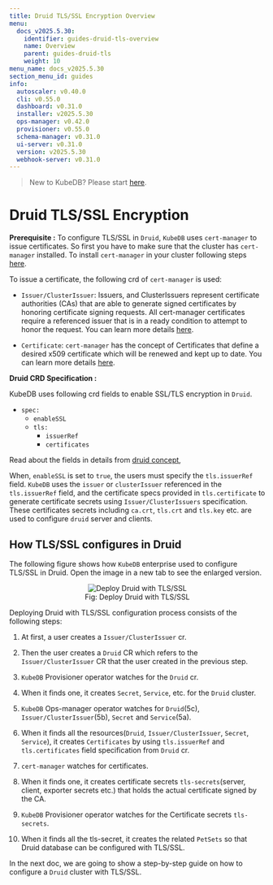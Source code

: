 ```yaml
---
title: Druid TLS/SSL Encryption Overview
menu:
  docs_v2025.5.30:
    identifier: guides-druid-tls-overview
    name: Overview
    parent: guides-druid-tls
    weight: 10
menu_name: docs_v2025.5.30
section_menu_id: guides
info:
  autoscaler: v0.40.0
  cli: v0.55.0
  dashboard: v0.31.0
  installer: v2025.5.30
  ops-manager: v0.42.0
  provisioner: v0.55.0
  schema-manager: v0.31.0
  ui-server: v0.31.0
  version: v2025.5.30
  webhook-server: v0.31.0
---
```


> New to KubeDB? Please start [here](/docs/v2025.5.30/README).

# Druid TLS/SSL Encryption

**Prerequisite :** To configure TLS/SSL in `Druid`, `KubeDB` uses `cert-manager` to issue certificates. So first you have to make sure that the cluster has `cert-manager` installed. To install `cert-manager` in your cluster following steps [here](https://cert-manager.io/docs/installation/kubernetes/).

To issue a certificate, the following crd of `cert-manager` is used:

- `Issuer/ClusterIssuer`: Issuers, and ClusterIssuers represent certificate authorities (CAs) that are able to generate signed certificates by honoring certificate signing requests. All cert-manager certificates require a referenced issuer that is in a ready condition to attempt to honor the request. You can learn more details [here](https://cert-manager.io/docs/concepts/issuer/).

- `Certificate`: `cert-manager` has the concept of Certificates that define a desired x509 certificate which will be renewed and kept up to date. You can learn more details [here](https://cert-manager.io/docs/concepts/certificate/).

**Druid CRD Specification :**

KubeDB uses following crd fields to enable SSL/TLS encryption in `Druid`.

- `spec:`
  - `enableSSL`
  - `tls:`
    - `issuerRef`
    - `certificates`
    
Read about the fields in details from [druid concept](/docs/v2025.5.30/guides/druid/concepts/druid),

When, `enableSSL` is set to `true`, the users must specify the `tls.issuerRef` field. `KubeDB` uses the `issuer` or `clusterIssuer` referenced in the `tls.issuerRef` field, and the certificate specs provided in `tls.certificate` to generate certificate secrets using `Issuer/ClusterIssuers` specification. These certificates secrets including `ca.crt`, `tls.crt` and `tls.key` etc. are used to configure `druid` server and clients.

## How TLS/SSL configures in Druid

The following figure shows how `KubeDB` enterprise used to configure TLS/SSL in Druid. Open the image in a new tab to see the enlarged version.

<figure align="center">
<img alt="Deploy Druid with TLS/SSL" src="/docs/v2025.5.30/guides/druid/tls/images/tls.png">
<figcaption align="center">Fig: Deploy Druid with TLS/SSL</figcaption>
</figure>

Deploying Druid with TLS/SSL configuration process consists of the following steps:

1. At first, a user creates a `Issuer/ClusterIssuer` cr.

2. Then the user creates a `Druid` CR which refers to the `Issuer/ClusterIssuer` CR that the user created in the previous step.

3. `KubeDB` Provisioner operator watches for the `Druid` cr.

4. When it finds one, it creates `Secret`, `Service`, etc. for the `Druid` cluster.

5. `KubeDB` Ops-manager operator watches for `Druid`(5c), `Issuer/ClusterIssuer`(5b), `Secret` and `Service`(5a).

6. When it finds all the resources(`Druid`, `Issuer/ClusterIssuer`, `Secret`, `Service`), it creates `Certificates` by using `tls.issuerRef` and `tls.certificates` field specification from `Druid` cr.

7. `cert-manager` watches for certificates.

8. When it finds one, it creates certificate secrets `tls-secrets`(server, client, exporter secrets etc.) that holds the actual certificate signed by the CA.

9. `KubeDB` Provisioner  operator watches for the Certificate secrets `tls-secrets`.

10. When it finds all the tls-secret, it creates the related `PetSets` so that Druid database can be configured with TLS/SSL.

In the next doc, we are going to show a step-by-step guide on how to configure a `Druid` cluster with TLS/SSL.